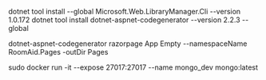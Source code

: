 dotnet tool install --global Microsoft.Web.LibraryManager.Cli --version 1.0.172
dotnet tool install dotnet-aspnet-codegenerator --version 2.2.3 --global

dotnet-aspnet-codegenerator razorpage App Empty --namespaceName RoomAid.Pages -outDir Pages

sudo docker run -it --expose 27017:27017 --name mongo_dev mongo:latest
